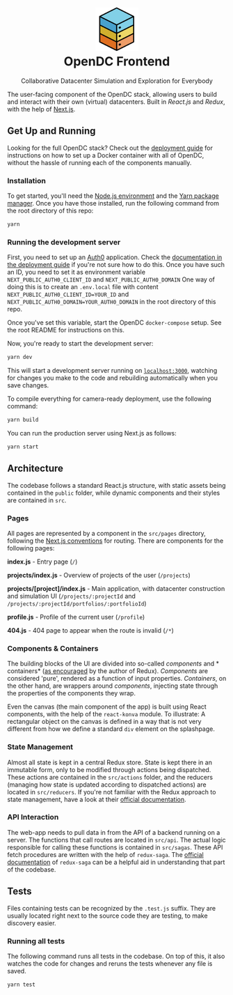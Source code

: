 <h1 align="center">
    <img src="../../docs/images/logo.png" width="100" alt="OpenDC">
    <br>
    OpenDC Frontend
</h1>
<p align="center">
    Collaborative Datacenter Simulation and Exploration for Everybody
</p>

The user-facing component of the OpenDC stack, allowing users to build and interact with their own (virtual)
datacenters. Built in *React.js* and *Redux*, with the help of [Next.js](https://nextjs.org/).

## Get Up and Running

Looking for the full OpenDC stack? Check out the [deployment guide](../../docs/deploy.md) for instructions on
how to set up a Docker container with all of OpenDC, without the hassle of running each of the components manually.

### Installation

To get started, you'll need the [Node.js environment](https://nodejs.org) and
the [Yarn package manager](https://yarnpkg.com). Once you have those installed, run the following command from the root
directory of this repo:

```bash
yarn
```

### Running the development server

First, you need to set up an [Auth0](https://auth0.com) application. Check
the [documentation in the deployment guide](../../docs/deploy.md) if you're not sure how to do this. Once you have such
an ID, you need to set it as environment variable `NEXT_PUBLIC_AUTH0_CLIENT_ID` and `NEXT_PUBLIC_AUTH0_DOMAIN`
One way of doing this is to create an `.env.local` file with content `NEXT_PUBLIC_AUTH0_CLIENT_ID=YOUR_ID` and
`NEXT_PUBLIC_AUTH0_DOMAIN=YOUR_AUTH0_DOMAIN` in the root directory of this repo.

Once you've set this variable, start the OpenDC `docker-compose` setup. See the root README for instructions on this.

Now, you're ready to start the development server:

```bash
yarn dev
```

This will start a development server running on [`localhost:3000`](http://localhost:3000), watching for changes you make
to the code and rebuilding automatically when you save changes.

To compile everything for camera-ready deployment, use the following command:

```bash
yarn build
```

You can run the production server using Next.js as follows:

```bash
yarn start
```

## Architecture

The codebase follows a standard React.js structure, with static assets being contained in the `public` folder, while
dynamic components and their styles are contained in `src`.

### Pages

All pages are represented by a component in the `src/pages` directory, following
the [Next.js conventions](https://nextjs.org/docs/routing/introduction) for routing. There are components for the
following pages:

**index.js** - Entry page (`/`)

**projects/index.js** - Overview of projects of the user (`/projects`)

**projects/[project]/index.js** - Main application, with datacenter construction and simulation UI (`/projects/:projectId`
and `/projects/:projectId/portfolios/:portfolioId`)

**profile.js** - Profile of the current user (`/profile`)

**404.js** - 404 page to appear when the route is invalid (`/*`)

### Components & Containers

The building blocks of the UI are divided into so-called *components* and *
containers* ([as encouraged](https://medium.com/@dan_abramov/smart-and-dumb-components-7ca2f9a7c7d0) by the author of
Redux). *Components* are considered 'pure', rendered as a function of input properties. *Containers*, on the other hand,
are wrappers around *components*, injecting state through the properties of the components they wrap.

Even the canvas (the main component of the app) is built using React components, with the help of the `react-konva`
module. To illustrate: A rectangular object on the canvas is defined in a way that is not very different from how we
define a standard `div` element on the splashpage.

### State Management

Almost all state is kept in a central Redux store. State is kept there in an immutable form, only to be modified through
actions being dispatched. These actions are contained in the `src/actions` folder, and the reducers (managing how state
is updated according to dispatched actions) are located in `src/reducers`. If you're not familiar with the Redux
approach to state management, have a look at their [official documentation](https://redux.js.org/).

### API Interaction

The web-app needs to pull data in from the API of a backend running on a server. The functions that call routes are
located in `src/api`. The actual logic responsible for calling these functions is contained in `src/sagas`. These API
fetch procedures are written with the help of `redux-saga`. The [official documentation](https://redux-saga.js.org/)
of `redux-saga` can be a helpful aid in understanding that part of the codebase.

## Tests

Files containing tests can be recognized by the `.test.js` suffix. They are usually located right next to the source
code they are testing, to make discovery easier.

### Running all tests

The following command runs all tests in the codebase. On top of this, it also watches the code for changes and reruns
the tests whenever any file is saved.

```bash
yarn test
```
